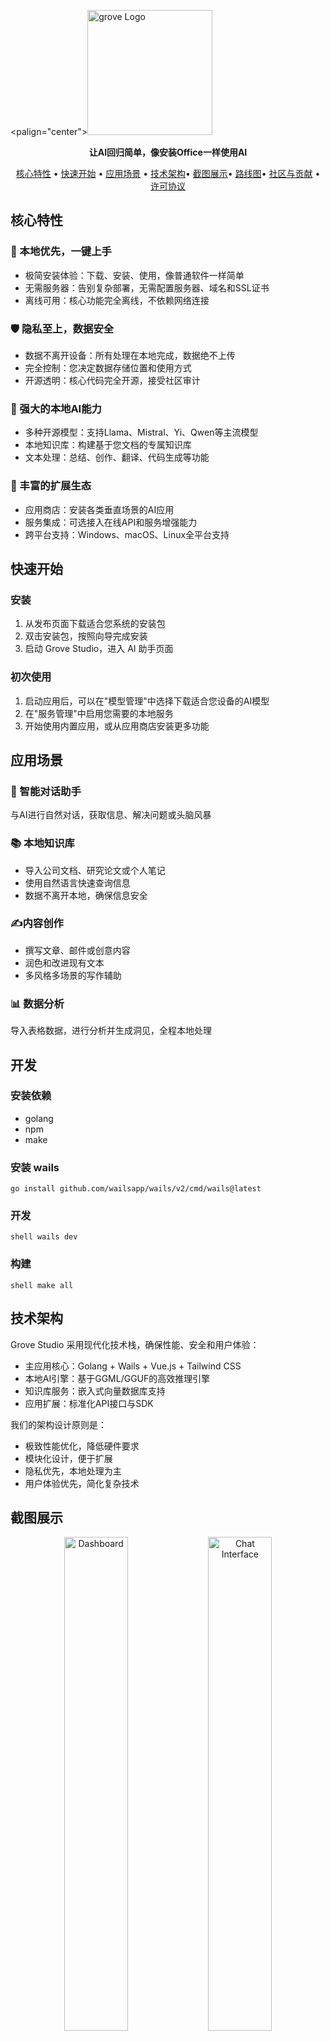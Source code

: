 <palign="center"><img src="assets/logo.png" alt="grove Logo" width="200"/></p>

<p align="center">
    <strong>让AI回归简单，像安装Office一样使用AI</strong>
</p>

<p align="center">
    <a href="#核心特性">核心特性</a> •
    <a href="#快速开始">快速开始</a> •
    <a href="#应用场景">应用场景</a> •
    <a href="#技术架构">技术架构</a>•
    <a href="#截图展示">截图展示</a>•
    <a href="#路线图">路线图</a>•
    <a href="#社区与贡献">社区与贡献</a> •
    <a href="#许可协议">许可协议</a>
</p>

## 核心特性

### 🚀 本地优先，一键上手

- 极简安装体验：下载、安装、使用，像普通软件一样简单
- 无需服务器：告别复杂部署，无需配置服务器、域名和SSL证书
- 离线可用：核心功能完全离线，不依赖网络连接

### 🛡️ 隐私至上，数据安全

- 数据不离开设备：所有处理在本地完成，数据绝不上传
- 完全控制：您决定数据存储位置和使用方式
- 开源透明：核心代码完全开源，接受社区审计

### 🧠 强大的本地AI能力

- 多种开源模型：支持Llama、Mistral、Yi、Qwen等主流模型
- 本地知识库：构建基于您文档的专属知识库
- 文本处理：总结、创作、翻译、代码生成等功能

### 🔌 丰富的扩展生态

- 应用商店：安装各类垂直场景的AI应用
- 服务集成：可选接入在线API和服务增强能力
- 跨平台支持：Windows、macOS、Linux全平台支持

## 快速开始

### 安装

1. 从发布页面下载适合您系统的安装包
2. 双击安装包，按照向导完成安装
3. 启动 Grove Studio，进入 AI 助手页面

### 初次使用

1. 启动应用后，可以在"模型管理"中选择下载适合您设备的AI模型
2. 在"服务管理"中启用您需要的本地服务
3. 开始使用内置应用，或从应用商店安装更多功能

## 应用场景

### 💬 智能对话助手

与AI进行自然对话，获取信息、解决问题或头脑风暴

### 📚 本地知识库

- 导入公司文档、研究论文或个人笔记
- 使用自然语言快速查询信息
- 数据不离开本地，确保信息安全

### ✍️内容创作

- 撰写文章、邮件或创意内容
- 润色和改进现有文本
- 多风格多场景的写作辅助

### 📊 数据分析

导入表格数据，进行分析并生成洞见，全程本地处理

## 开发

### 安装依赖

- golang
- npm
- make

### 安装 wails

```shell  
go install github.com/wailsapp/wails/v2/cmd/wails@latest
```

### 开发  
  
```
shell wails dev
```  
  
### 构建  
  
```
shell make all
```

## 技术架构

Grove Studio 采用现代化技术栈，确保性能、安全和用户体验：

- 主应用核心：Golang + Wails + Vue.js + Tailwind CSS
- 本地AI引擎：基于GGML/GGUF的高效推理引擎
- 知识库服务：嵌入式向量数据库支持
- 应用扩展：标准化API接口与SDK

我们的架构设计原则是：

- 极致性能优化，降低硬件要求
- 模块化设计，便于扩展
- 隐私优先，本地处理为主
- 用户体验优先，简化复杂技术

## 截图展示

<p align="center">
    <img src="assets/screenshot-dashboard.png" alt="Dashboard" width="45%"/>
    <img src="assets/screenshot-chat.png" alt="Chat Interface" width="45%"/>
</p>

<p align="center">
    <img src="assets/screenshot-knowledge.png" alt="Knowledge Base" width="45%"/>
    <img src="assets/screenshot-models.png" alt="Model Management" width="45%"/>
</p>

## 路线图

- [x] 核心框架与基础功能
- [x] 本地模型管理与推理
- [x] 基础知识库功能
- [ ] 应用商店生态
- [ ] 更多垂直场景应用
- [ ] 高级知识库功能
- [ ] 多模态支持（图像、音频）
- [ ] 企业级功能与支持

## 社区与贡献

Grove Studio 是一个开源项目，我们欢迎社区贡献：

- 🐛 报告Bug
- 💡 提出新功能
- 🔧 提交PR
- 📚 改进文档
- 🌐 帮助翻译

加入我们的讨论区，分享您的想法和使用体验！

## 支持 Grove Studio

如果您喜欢我们的项目，可以通过以下方式支持我们：

- ⭐ 在GitHub上给我们 Star
- 📢 向朋友推荐 Grove Studio
- 🤝 参与贡献代码或文档
- 💰 成为赞助者

<p align="center">
    <sub>让每个人都能轻松使用AI，无需技术门槛</sub>
</p>

<p align="center">
    <a href="https://github.com/GroveAITeam/grove-studio">GitHub</a> •
    <a href="https://github.com/GroveAITeam/grove-studio">文档</a> •
    <a href="https://github.com/GroveAITeam/grove-studio">博客</a> •
    <a href="mailto:ai.shellphy@gmail.com">联系我们</a>
</p>

# Grove Studio

基于Wails2的本地化AI工具桌面应用。

## 项目结构

```
grove-studio/
├── build/              # 构建相关文件
├── frontend/           # 前端代码
├── internal/           # 后端内部实现
│   ├── config/         # 配置管理
│   ├── database/       # 数据库模块
│   ├── models/         # 数据模型
│   ├── services/       # 业务服务
│   └── utils/          # 工具函数
├── app.go              # 应用程序入口
└── main.go             # 主函数
```

## 功能特性

- SQLite3 本地数据库
- GORM 对象关系映射
- 配置管理
- 日志系统

## 开发环境

### 安装依赖

```bash
# 安装Wails CLI
go install github.com/wailsapp/wails/v2/cmd/wails@latest

# 安装项目依赖
go mod tidy
```

### 开发模式

```bash
wails dev
```

### 构建项目

```bash
wails build
```

## 前后端交互

前端可以通过Wails提供的接口调用后端方法，例如：

```javascript
// 获取问候语
const greeting = await window.go.main.App.Greet("世界");

// 获取设置
const setting = await window.go.main.App.GetSetting("theme");

// 保存设置
await window.go.main.App.SetSetting("theme", "dark");

// 获取应用配置
const config = await window.go.main.App.GetAppConfig();
```

## 数据存储

应用数据存储在用户目录下的 `.grove-studio` 文件夹中：

- 配置文件：`~/.grove-studio/config.json`
- 数据库文件：`~/.grove-studio/data/grove.db`
- 日志文件：`~/.grove-studio/logs/app.log`

